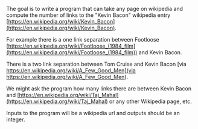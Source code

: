 The goal is to write a program that can take any page on wikipedia and compute 
the number of links to the "Kevin Bacon" wikipedia entry 
[https://en.wikipedia.org/wiki/Kevin_Bacon](https://en.wikipedia.org/wiki/Kevin_Bacon).

For example there is a one link separation between Footloose
[https://en.wikipedia.org/wiki/Footloose_(1984_film](https://en.wikipedia.org/wiki/Footloose_(1984_film)) and Kevin Bacon.

There is a two link separation between Tom Cruise and Kevin Bacon
[via https://en.wikipedia.org/wiki/A_Few_Good_Men](via https://en.wikipedia.org/wiki/A_Few_Good_Men).

We might ask the program how many links there are between Kevin Bacon and
[https://en.wikipedia.org/wiki/Taj_Mahal](https://en.wikipedia.org/wiki/Taj_Mahal)
or any other Wikipedia page, etc.

Inputs to the program will be a wikipedia url and outputs should be an integer.
